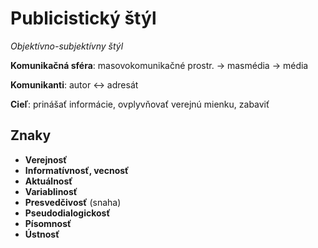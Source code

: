 # Publicistický štýl
*Objektívno-subjektívny štýl*

**Komunikačná sféra**:
masovokomunikačné prostr. -> masmédia -> média

**Komunikanti**:
autor <-> adresát

**Cieľ**:
prinášať informácie, ovplyvňovať verejnú mienku, zabaviť

## Znaky
- **Verejnosť**
- **Informatívnosť, vecnosť**
- **Aktuálnosť**
- **Variablinosť**
- **Presvedčivosť** (snaha)
- **Pseudodialogickosť**
- **Písomnosť**
- **Ústnosť**
